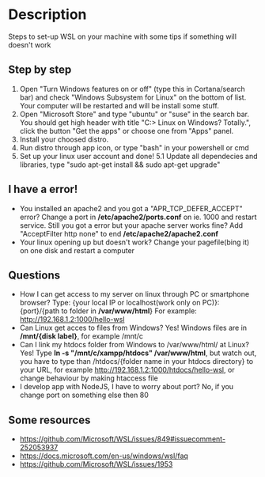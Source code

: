 # Description
Steps to set-up WSL on your machine with some tips if something will doesn't work

## Step by step
1. Open "Turn Windows features on or off" (type this in Cortana/search bar) and check "Windows Subsystem for Linux" on the bottom of list. Your computer will be restarted and will be install some stuff. 
2. Open "Microsoft Store" and type "ubuntu" or "suse" in the search bar. You should get high header with title "C:\> Linux on Windows? Totally.", click the button "Get the apps" or choose one from "Apps" panel.
3. Install your choosed distro.
4. Run distro through app icon, or type "bash" in your powershell or cmd
5. Set up your linux user account and done!
5.1 Update all dependecies and libraries, type "sudo apt-get install && sudo apt-get upgrade"

## I have a error!
- You installed an apache2 and you got a "APR_TCP_DEFER_ACCEPT" error? Change a port in **/etc/apache2/ports.conf** on ie. 1000 and restart service. Still you got a error but your apache server works fine? Add "AcceptFilter http none" to end **/etc/apache2/apache2.conf**
- Your linux opening up but doesn't work? Change your pagefile(bing it) on one disk and restart a computer

## Questions
- How I can get access to my server on linux through PC or smartphone browser? Type: 
{your local IP or localhost(work only on PC)}:{port}/{path to folder in **/var/www/html**}
For example: http://192.168.1.2:1000/hello-wsl
- Can Linux get acces to files from Windows? Yes! Windows files are in **/mnt/{disk label}**, for example /mnt/c
- Can I link my htdocs folder from Windows to /var/www/html/ at Linux? Yes! Type
**ln -s "/mnt/c/xampp/htdocs" /var/www/html**, but watch out, you have to type than /htdocs/{folder name in your htdocs directory} to your URL, for example http://192.168.1.2:1000/htdocs/hello-wsl, or change behaviour by making htaccess file
- I develop app with NodeJS, I have to worry about port? No, if you change port on something else then 80

## Some resources
- https://github.com/Microsoft/WSL/issues/849#issuecomment-252053937
- https://docs.microsoft.com/en-us/windows/wsl/faq
- https://github.com/Microsoft/WSL/issues/1953
